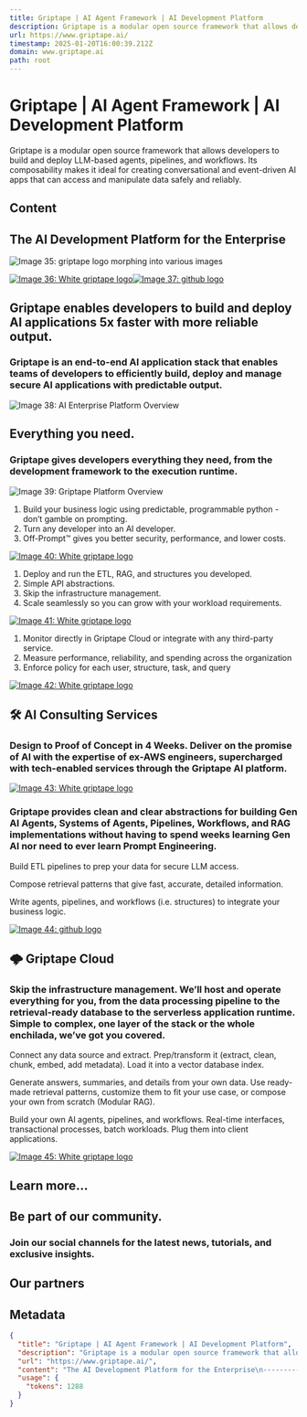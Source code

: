 ```yaml
---
title: Griptape | AI Agent Framework | AI Development Platform
description: Griptape is a modular open source framework that allows developers to build and deploy LLM-based agents, pipelines, and workflows. Its composability makes it ideal for creating conversational and event-driven AI apps that can access and manipulate data safely and reliably.
url: https://www.griptape.ai/
timestamp: 2025-01-20T16:00:39.212Z
domain: www.griptape.ai
path: root
---
```


# Griptape | AI Agent Framework | AI Development Platform


Griptape is a modular open source framework that allows developers to build and deploy LLM-based agents, pipelines, and workflows. Its composability makes it ideal for creating conversational and event-driven AI apps that can access and manipulate data safely and reliably.


## Content

The AI Development Platform for the Enterprise
----------------------------------------------

![Image 35: griptape logo morphing into various images](https://cdn.prod.website-files.com/65d658559223871198e78bca/660c8c39f72ba4c0b8b20ad6_griptpaeMorph_v3_64.gif)

[![Image 36: White griptape logo](https://cdn.prod.website-files.com/65d658559223871198e78bca/65ef7c232dbd03b10afa79e0_GriptpaeChunk_White.svg)](https://cloud.griptape.ai/account)[![Image 37: github logo](https://cdn.prod.website-files.com/65d658559223871198e78bca/65e903fa2c6279d8a5c36f55_github_3.svg)](https://github.com/griptape-ai/griptape)

Griptape enables developers to build and deploy AI applications 5x faster with more reliable output.
----------------------------------------------------------------------------------------------------

### Griptape is an end-to-end AI application stack that enables teams of developers to efficiently build, deploy and manage secure AI applications with predictable output.  

![Image 38: AI Enterprise Platform Overview](https://cdn.prod.website-files.com/65d658559223871198e78bca/66c4e016f580f8905a73a485_Platform.png)

Everything you need.
--------------------

### Griptape gives developers everything they need, from the development framework to the execution runtime.  

![Image 39: Griptape Platform Overview](https://cdn.prod.website-files.com/65d658559223871198e78bca/6759e2198cbdec9badf60c81_Griptape-platform.png)

1.  Build your business logic using predictable, programmable python - don’t gamble on prompting.
2.  Turn any developer into an AI developer.
3.  Off-Prompt™ gives you better security, performance, and lower costs.

[![Image 40: White griptape logo](https://cdn.prod.website-files.com/65d658559223871198e78bca/65ef7c232dbd03b10afa79e0_GriptpaeChunk_White.svg)](https://github.com/griptape-ai/griptape)

1.  Deploy and run the ETL, RAG, and structures you developed.
2.  Simple API abstractions.
3.  Skip the infrastructure management.
4.  Scale seamlessly so you can grow with your workload requirements.

[![Image 41: White griptape logo](https://cdn.prod.website-files.com/65d658559223871198e78bca/65ef7c232dbd03b10afa79e0_GriptpaeChunk_White.svg)](https://www.griptape.ai/cloud)

1.  Monitor directly in Griptape Cloud or integrate with any third-party service.
2.  Measure performance, reliability, and spending across the organization
3.  Enforce policy for each user, structure, task, and query

[![Image 42: White griptape logo](https://cdn.prod.website-files.com/65d658559223871198e78bca/65ef7c232dbd03b10afa79e0_GriptpaeChunk_White.svg)](https://www.griptape.ai/cloud)

🛠️ AI Consulting Services
--------------------------

### Design to Proof of Concept in 4 Weeks. Deliver on the promise of AI with the expertise of ex-AWS engineers, supercharged with tech-enabled services through the Griptape AI platform.  

[![Image 43: White griptape logo](https://cdn.prod.website-files.com/65d658559223871198e78bca/65ef7c232dbd03b10afa79e0_GriptpaeChunk_White.svg)](https://www.griptape.ai/ai-consulting-services)

### Griptape provides clean and clear abstractions for building Gen AI Agents, Systems of Agents, Pipelines, Workflows, and RAG implementations without having to spend weeks learning Gen AI nor need to ever learn Prompt Engineering.  

Build ETL pipelines to prep your data for secure LLM access.

Compose retrieval patterns that give fast, accurate, detailed information.

Write agents, pipelines, and workflows (i.e. structures) to integrate your business logic.

[![Image 44: github logo](https://cdn.prod.website-files.com/65d658559223871198e78bca/65e903fa2c6279d8a5c36f55_github_3.svg)](https://github.com/griptape-ai/griptape)

🌩️ Griptape Cloud
------------------

### Skip the infrastructure management. We’ll host and operate everything for you, from the data processing pipeline to the retrieval-ready database to the serverless application runtime. Simple to complex, one layer of the stack or the whole enchilada, we’ve got you covered.  

Connect any data source and extract. Prep/transform it (extract, clean, chunk, embed, add metadata). Load it into a vector database index.

Generate answers, summaries, and details from your own data. Use ready-made retrieval patterns, customize them to fit your use case, or compose your own from scratch (Modular RAG).

Build your own AI agents, pipelines, and workflows. Real-time interfaces, transactional processes, batch workloads. Plug them into client applications.

[![Image 45: White griptape logo](https://cdn.prod.website-files.com/65d658559223871198e78bca/65ef7c232dbd03b10afa79e0_GriptpaeChunk_White.svg)](https://www.griptape.ai/cloud)

Learn more...
-------------

Be part of our community.
-------------------------

### Join our social channels for the latest news, tutorials, and exclusive insights.  

Our partners
------------

## Metadata

```json
{
  "title": "Griptape | AI Agent Framework | AI Development Platform",
  "description": "Griptape is a modular open source framework that allows developers to build and deploy LLM-based agents, pipelines, and workflows. Its composability makes it ideal for creating conversational and event-driven AI apps that can access and manipulate data safely and reliably.",
  "url": "https://www.griptape.ai/",
  "content": "The AI Development Platform for the Enterprise\n----------------------------------------------\n\n![Image 35: griptape logo morphing into various images](https://cdn.prod.website-files.com/65d658559223871198e78bca/660c8c39f72ba4c0b8b20ad6_griptpaeMorph_v3_64.gif)\n\n[![Image 36: White griptape logo](https://cdn.prod.website-files.com/65d658559223871198e78bca/65ef7c232dbd03b10afa79e0_GriptpaeChunk_White.svg)](https://cloud.griptape.ai/account)[![Image 37: github logo](https://cdn.prod.website-files.com/65d658559223871198e78bca/65e903fa2c6279d8a5c36f55_github_3.svg)](https://github.com/griptape-ai/griptape)\n\nGriptape enables developers to build and deploy AI applications 5x faster with more reliable output.\n----------------------------------------------------------------------------------------------------\n\n### Griptape is an end-to-end AI application stack that enables teams of developers to efficiently build, deploy and manage secure AI applications with predictable output.  \n\n![Image 38: AI Enterprise Platform Overview](https://cdn.prod.website-files.com/65d658559223871198e78bca/66c4e016f580f8905a73a485_Platform.png)\n\nEverything you need.\n--------------------\n\n### Griptape gives developers everything they need, from the development framework to the execution runtime.  \n\n![Image 39: Griptape Platform Overview](https://cdn.prod.website-files.com/65d658559223871198e78bca/6759e2198cbdec9badf60c81_Griptape-platform.png)\n\n1.  Build your business logic using predictable, programmable python - don’t gamble on prompting.\n2.  Turn any developer into an AI developer.\n3.  Off-Prompt™ gives you better security, performance, and lower costs.\n\n[![Image 40: White griptape logo](https://cdn.prod.website-files.com/65d658559223871198e78bca/65ef7c232dbd03b10afa79e0_GriptpaeChunk_White.svg)](https://github.com/griptape-ai/griptape)\n\n1.  Deploy and run the ETL, RAG, and structures you developed.\n2.  Simple API abstractions.\n3.  Skip the infrastructure management.\n4.  Scale seamlessly so you can grow with your workload requirements.\n\n[![Image 41: White griptape logo](https://cdn.prod.website-files.com/65d658559223871198e78bca/65ef7c232dbd03b10afa79e0_GriptpaeChunk_White.svg)](https://www.griptape.ai/cloud)\n\n1.  Monitor directly in Griptape Cloud or integrate with any third-party service.\n2.  Measure performance, reliability, and spending across the organization\n3.  Enforce policy for each user, structure, task, and query\n\n[![Image 42: White griptape logo](https://cdn.prod.website-files.com/65d658559223871198e78bca/65ef7c232dbd03b10afa79e0_GriptpaeChunk_White.svg)](https://www.griptape.ai/cloud)\n\n🛠️ AI Consulting Services\n--------------------------\n\n### Design to Proof of Concept in 4 Weeks. Deliver on the promise of AI with the expertise of ex-AWS engineers, supercharged with tech-enabled services through the Griptape AI platform.  \n\n[![Image 43: White griptape logo](https://cdn.prod.website-files.com/65d658559223871198e78bca/65ef7c232dbd03b10afa79e0_GriptpaeChunk_White.svg)](https://www.griptape.ai/ai-consulting-services)\n\n### Griptape provides clean and clear abstractions for building Gen AI Agents, Systems of Agents, Pipelines, Workflows, and RAG implementations without having to spend weeks learning Gen AI nor need to ever learn Prompt Engineering.  \n\nBuild ETL pipelines to prep your data for secure LLM access.\n\nCompose retrieval patterns that give fast, accurate, detailed information.\n\nWrite agents, pipelines, and workflows (i.e. structures) to integrate your business logic.\n\n[![Image 44: github logo](https://cdn.prod.website-files.com/65d658559223871198e78bca/65e903fa2c6279d8a5c36f55_github_3.svg)](https://github.com/griptape-ai/griptape)\n\n🌩️ Griptape Cloud\n------------------\n\n### Skip the infrastructure management. We’ll host and operate everything for you, from the data processing pipeline to the retrieval-ready database to the serverless application runtime. Simple to complex, one layer of the stack or the whole enchilada, we’ve got you covered.  \n\nConnect any data source and extract. Prep/transform it (extract, clean, chunk, embed, add metadata). Load it into a vector database index.\n\nGenerate answers, summaries, and details from your own data. Use ready-made retrieval patterns, customize them to fit your use case, or compose your own from scratch (Modular RAG).\n\nBuild your own AI agents, pipelines, and workflows. Real-time interfaces, transactional processes, batch workloads. Plug them into client applications.\n\n[![Image 45: White griptape logo](https://cdn.prod.website-files.com/65d658559223871198e78bca/65ef7c232dbd03b10afa79e0_GriptpaeChunk_White.svg)](https://www.griptape.ai/cloud)\n\nLearn more...\n-------------\n\nBe part of our community.\n-------------------------\n\n### Join our social channels for the latest news, tutorials, and exclusive insights.  \n\nOur partners\n------------",
  "usage": {
    "tokens": 1288
  }
}
```
